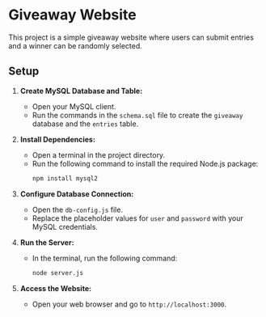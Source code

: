 # Giveaway Website

This project is a simple giveaway website where users can submit entries and a winner can be randomly selected.

## Setup

1.  **Create MySQL Database and Table:**
    *   Open your MySQL client.
    *   Run the commands in the `schema.sql` file to create the `giveaway` database and the `entries` table.

2.  **Install Dependencies:**
    *   Open a terminal in the project directory.
    *   Run the following command to install the required Node.js package:
        ```bash
        npm install mysql2
        ```

3.  **Configure Database Connection:**
    *   Open the `db-config.js` file.
    *   Replace the placeholder values for `user` and `password` with your MySQL credentials.

4.  **Run the Server:**
    *   In the terminal, run the following command:
        ```bash
        node server.js
        ```

5.  **Access the Website:**
    *   Open your web browser and go to `http://localhost:3000`.